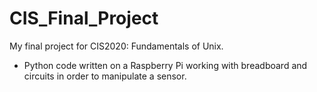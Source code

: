 # CIS_Final_Project
My final project for CIS2020: Fundamentals of Unix.

- Python code written on a Raspberry Pi working with breadboard and circuits in order to manipulate a sensor.
